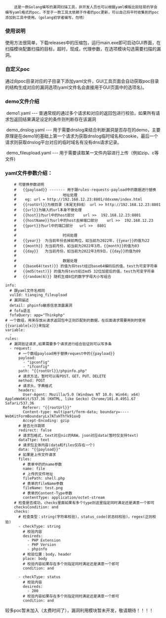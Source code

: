		这是一款Golang编写的漏洞扫描工具，非开发人员也可以根据yaml模板比较轻易的学会编写yaml格式的poc，不至于一款工具太依赖于作者的poc更新，可以自己将平时收集到的poc添加到工具中使用。（golang初学者编写，勿喷）

### 使用说明

​		使用方法很简单，下载releases中的压缩包，运行main.exe即可启动GUI界面，在扫描模块配置扫描的目标，超时，现成，代理参数，在选项模块勾选需要扫描的漏洞。

### 自定义poc

​		通过向poc目录对应的子目录下添加yaml文件，GUI工具页面会自动获取poc目录的结构生成对应的漏洞选项(yaml文件名会直接用于GUI页面中的选项名)。

### demo文件介绍

​		demo1.yaml --- 普通常规的通过多个请求和对应的返回包进行校验，如果所有请求包返回结果满足设定的条件则判断存在该漏洞

​		demo_dnslog.yaml  --- 用于需要dnslog来结合判断漏洞是否存在的demo，主要原理是在demo1的基础上第一个请求为获取dnslog临时域名和cookie，最后一个请求则获取dnslog平台对应的临时域名有没有dns请求记录。

​		demo_fileupload.yaml  --- 用于需要读取某一文件内容进行上传（例如zip、c等文件)



### yaml文件参数介绍：

```
    # 可替换参数说明
    #   {{payload}} ------- 用于跟rules-requests-payload中的数据进行替换
    #                     地址处理
    #    eg: url = http://192.168.12.23:8801/ddxxmm/index.html
    #   {{rootUrl}}为根目录（末尾无斜线） url >> http://192.168.12.23:8801
    #	{{url}}为输入的url本身不做处理
    #   {{host}}为url中的host部分    url >>  192.168.12.23:8801
    #   {{hostName}}为url中的host去掉端口部分    url >>  192.168.12.23
    #   {{port}}为url中的端口部分   url >>  8801
    #
    #                     时间处理
    #   {{year}}  为当前年份去掉前两位，如当前为2022年，{{year}}的值为22
    #   {{month}} 为当前月份，如当前为2022年3月，{{month}}的值为03
    #   {{day}}   为当前月份，如当前为2022年3月9日，{{day}}的值为09
    #
    #                     数据处理
    #   {{base64(test)}} 的值为将test经过base64编码后的值，test为可变字符串
    #   {{md5(test)}} 的值为将test经过md5 32位加密后的值，test为可变字符串
    #   {{random(6)}} 随机生成6位的数字字母大小写组合

info:
  # 跟yaml文件名相同
  vulId: tianqing_fileupload
  # 漏洞描述
  detail: phpinfo敏感信息泄露漏洞
  # fofa语法
  fofaQuery: app="Thinkphp"
# 一个数组，用来存放从请求返回包中正则匹配到的数据，在后面请求需要用到时使用{{variable[x]}}来指定
variable:
  -
rules:
  # 漏洞验证请求,如果需要多个请求进行组合验证则可以写多条
  - request:
      # 一个数组payload用于替换request中的{{payload}}
      payload:
        - "ipconfig"
        - "ifconfig"
      path: "{{rootUrl}}/phpinfo.php"
      # 请求方法，暂时可以有POST、GET、PUT、DELETE
      method: POST
      # 请求头，字典格式
      headers:
        User-Agent: Mozilla/5.0 (Windows NT 10.0; Win64; x64) AppleWebKit/537.36 (KHTML, like Gecko) Chrome/101.0.4951.67 Safari/537.36
        Referer: "{{rootUrl}}"
        Content-type: multipart/form-data; boundary=----WebKitFormBoundaryLx7ATxHThfk91oxQ
        Accept-Encoding: gzip
      # 是否允许跳转
      redirect: false
      # 请求包格式，text对应nic的RAW，json对应data(暂时仅支持text)
      dataTtpe: text
      # 请求包主体内容(data和files仅存在一个)
      data: "{{payload}}"
      # 如果是上传文件请求
      files:
        # 表单中的的name参数
        name: file
        # 上传的文件地址
        filePath: shell.php
        # 表单的fileName参数
        fileName: test.png
        # 表单的Content-Type参数
        contentType: application/octet-stream
    # 检查是否成功，checks里面如果有多个type则这里指定同时满足还是满意一个即可
    checksCondition: and
    checks:
      # 检查类型：string(字符串校验)，status_code(状态码校验)，regex(正则校验)
      - checkType: string
        # 校验内容
        desireds:
          - PHP Extension
          - PHP Version
          - phpinfo
        # 校验位置：body，header
        place: body
        # 校验内容如果存在多个则指定同时满足还是满意一个即可
        condition: and

      - checkType: status
        # 校验内容
        desireds:
          - 200
        # 校验内容如果存在多个则指定同时满足还是满意一个即可
        condition: and
```





较多poc暂未加入（太费时间了），漏洞利用模块暂未开发，敬请期待！！！！
